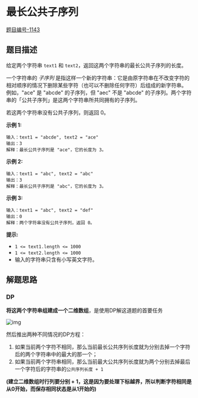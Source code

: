 # 最长公共子序列

[题目编号-1143](https://leetcode-cn.com/problems/longest-common-subsequence/)



## 题目描述

给定两个字符串 `text1` 和 `text2`，返回这两个字符串的最长公共子序列的长度。

一个字符串的 *子序列* 是指这样一个新的字符串：它是由原字符串在不改变字符的相对顺序的情况下删除某些字符（也可以不删除任何字符）后组成的新字符串。
例如，"ace" 是 "abcde" 的子序列，但 "aec" 不是 "abcde" 的子序列。两个字符串的「公共子序列」是这两个字符串所共同拥有的子序列。

若这两个字符串没有公共子序列，则返回 0。

 

**示例 1:**

```
输入：text1 = "abcde", text2 = "ace" 
输出：3  
解释：最长公共子序列是 "ace"，它的长度为 3。
```

**示例 2:**

```
输入：text1 = "abc", text2 = "abc"
输出：3
解释：最长公共子序列是 "abc"，它的长度为 3。
```

**示例 3:**

```
输入：text1 = "abc", text2 = "def"
输出：0
解释：两个字符串没有公共子序列，返回 0。
```

 

**提示:**

- `1 <= text1.length <= 1000`
- `1 <= text2.length <= 1000`
- 输入的字符串只含有小写英文字符。



## 解题思路

### DP

**将这两个字符串组建成一个二维数组**，是使用DP解这道题的首要任务

![img](https://pic.leetcode-cn.com/8c371d5bbba8c503329992ac36464f04d11e6617a550bfad2cfcb4e0e7965bf9.png)

然后推出两种不同情况的DP方程：

1. 如果当前两个字符不相同，那么当前最长公共序列长度就为分别去掉一个字符后的两个字符串中的最大的那一个；
2. 如果当前两个字符串相同，那么当前最大公共序列长度就为两个分别去掉最后一个字符后的字符串的`公共序列长度 + 1`

**(建立二维数组时行列要分别 + 1，这是因为要处理下标越界，所以判断字符相同是从0开始，而保存相同状态是从1开始的)**